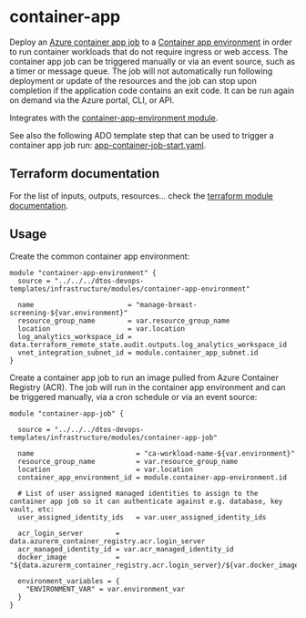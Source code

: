 # container-app

Deploy an [Azure container app job](https://learn.microsoft.com/en-us/azure/container-apps/jobs) to a [Container app environment](https://learn.microsoft.com/en-us/azure/container-apps/environment) in order to run container workloads that do not require ingress or web access. The container app job can be triggered manually or via an event source, such as a timer or message queue. The job will not automatically run following deployment or update of the resources and the job can stop upon completion if the application code contains an exit code. It can be run again on demand via the Azure portal, CLI, or API.

Integrates with the [container-app-environment module](../container-app-environment/).

See also the following ADO template step that can be used to trigger a container app job run: [app-container-job-start.yaml](../../../.azuredevops/templates/steps/app-container-job-start.yaml).

## Terraform documentation
For the list of inputs, outputs, resources... check the [terraform module documentation](tfdocs.md).

## Usage
Create the common container app environment:
```hcl
module "container-app-environment" {
  source = "../../../dtos-devops-templates/infrastructure/modules/container-app-environment"

  name                       = "manage-breast-screening-${var.environment}"
  resource_group_name        = var.resource_group_name
  location                   = var.location
  log_analytics_workspace_id = data.terraform_remote_state.audit.outputs.log_analytics_workspace_id
  vnet_integration_subnet_id = module.container_app_subnet.id
}
```

Create a container app job to run an image pulled from Azure Container Registry (ACR). The job will run in the container app environment and can be triggered manually, via a cron schedule or via an event source:
```hcl
module "container-app-job" {

  source = "../../../dtos-devops-templates/infrastructure/modules/container-app-job"

  name                         = "ca-workload-name-${var.environment}"
  resource_group_name          = var.resource_group_name
  location                     = var.location
  container_app_environment_id = module.container-app-environment.id

  # List of user assigned managed identities to assign to the container app job so it can authenticate against e.g. database, key vault, etc:
  user_assigned_identity_ids   = var.user_assigned_identity_ids

  acr_login_server        = data.azurerm_container_registry.acr.login_server
  acr_managed_identity_id = var.acr_managed_identity_id
  docker_image            = "${data.azurerm_container_registry.acr.login_server}/${var.docker_image}:${var.docker_env_tag}"

  environment_variables = {
    "ENVIRONMENT_VAR" = var.environment_var
  }
}
```

